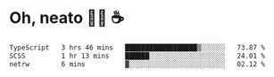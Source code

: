 # Oh, neato 🧑‍💻 ☕

<!--START_SECTION:waka-->

```txt
TypeScript   3 hrs 46 mins   ██████████████████▒░░░░░░   73.87 %
SCSS         1 hr 13 mins    ██████░░░░░░░░░░░░░░░░░░░   24.01 %
netrw        6 mins          ▓░░░░░░░░░░░░░░░░░░░░░░░░   02.12 %
```

<!--END_SECTION:waka-->
